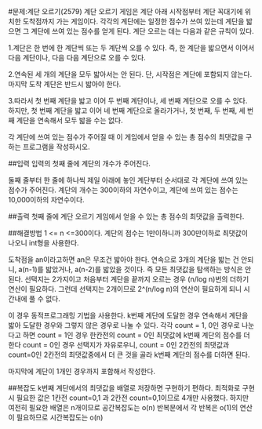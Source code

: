 #문제:계단 오르기(2579)
계단 오르기 게임은 계단 아래 시작점부터 계단 꼭대기에 위치한 도착점까지 가는 게임이다.
각각의 계단에는 일정한 점수가 쓰여 있는데 계단을 밟으면 그 계단에 쓰여 있는 점수를 얻게 된다.
계단 오르는 데는 다음과 같은 규칙이 있다.

1.계단은 한 번에 한 계단씩 또는 두 계단씩 오를 수 있다. 즉, 한 계단을 밟으면서 이어서 다음 계단이나, 다음 다음 계단으로 오를 수 있다.

2.연속된 세 개의 계단을 모두 밟아서는 안 된다. 단, 시작점은 계단에 포함되지 않는다.
마지막 도착 계단은 반드시 밟아야 한다.

3.따라서 첫 번째 계단을 밟고 이어 두 번째 계단이나, 세 번째 계단으로 오를 수 있다. 하지만, 첫 번째 계단을 밟고 이어 네 번째 계단으로 올라가거나, 첫 번째, 두 번째, 세 번째 계단을 연속해서 모두 밟을 수는 없다.

각 계단에 쓰여 있는 점수가 주어질 때 이 게임에서 얻을 수 있는 총 점수의 최댓값을 구하는 프로그램을 작성하시오.

##입력
입력의 첫째 줄에 계단의 개수가 주어진다.

둘째 줄부터 한 줄에 하나씩 제일 아래에 놓인 계단부터 순서대로 각 계단에 쓰여 있는 점수가 주어진다. 계단의 개수는 300이하의 자연수이고, 계단에 쓰여 있는 점수는 10,000이하의 자연수이다.

##출력
첫째 줄에 계단 오르기 게임에서 얻을 수 있는 총 점수의 최댓값을 출력한다.

##해결방법
1 <= n <=300이다.
계단의 점수는 1만이하니까 300만이하로 최댓값이 나오니 int형을 사용한다.

도착점을 an이라고하면 an은 무조건 밟아야 한다.
연속으로 3개의 계단을 밟는 건 안되니,
a(n-1)를 밟았거나, a(n-2)를 밟았을 것이다.
즉 모든 최댓값을 탐색하는 방식은 안된다. 선택지는 2가지이고 처음부터 계단을 끝까지 오르는 경우 (n/log n)번의 더하기 연산이 필요하다.  그런데 선택지는 2개이므로 2^(n/log n)의 연산이 필요하게 되니 시간내에 풀 수 없다.

이 경우 동적프로그래밍 기법을 사용한다.
k번째 계단에 도달한 경우 
연속해서 계단을 밟아 도달한 경우와 그렇지 않은 경우로 나눌 수 있다.
각각 count = 1, 0인 경우로 나눈다고 하면
count = 1인 경우 한칸전의 count = 0인 최댓값에 k번째 계단의 점수를 더한다
count = 0인 경우 선택지가 자유로우니, 
count = 0인 2칸전의 최댓값과 count=0인 2칸전의 최댓값중에서 더 큰 것을 골라 
k번째 계단의 점수를 더하면 된다.

마지막에 계단이 1개인 경우까지 포함해서 작성한다.

##복잡도
k번째 계단에서의 최댓값을 배열로 저장하면 구현하기 편하다.
최적화로 구현 시 필요한 값은 1칸전 count=0,1 과 2칸전 count=0,1이므로 4개만 사용했다.
하지만 여전히 필요한 배열은 n개이므로 공간복잡도는 o(n)
반복문에서 각 반복은 o(1)의 연산이 필요하므로 시간복잡도는 o(n)